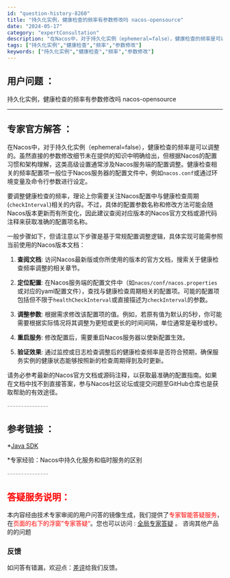 ```yaml
---
id: "question-history-8260"
title: "持久化实例，健康检查的频率有参数修改吗 nacos-opensource"
date: "2024-05-17"
category: "expertConsultation"
description: "在Nacos中，对于持久化实例（ephemeral=false），健康检查的频率是可以调整的。虽然直接的参数修改细节未在提供的知识中明确给出，但根据Nacos的配置习惯和架构理解，这类高级设置通常涉及Nacos服务端的配置调整。健康检查相关的频率配置项一般位于Nacos服务器的配置文件中，例如`na"
tags: ["持久化实例","健康检查","频率","参数修改"]
keywords: ["持久化实例","健康检查","频率","参数修改"]
---
```


## 用户问题 ： 
 持久化实例，健康检查的频率有参数修改吗 nacos-opensource 

---------------
## 专家官方解答 ：

在Nacos中，对于持久化实例（ephemeral=false），健康检查的频率是可以调整的。虽然直接的参数修改细节未在提供的知识中明确给出，但根据Nacos的配置习惯和架构理解，这类高级设置通常涉及Nacos服务端的配置调整。健康检查相关的频率配置项一般位于Nacos服务器的配置文件中，例如`nacos.conf`或通过环境变量及命令行参数进行设定。

要调整健康检查的频率，理论上你需要关注Nacos配置中与健康检查周期(`checkInterval`)相关的内容。不过，具体的配置参数名称和修改方法可能会随Nacos版本更新而有所变化，因此建议查阅对应版本的Nacos官方文档或源代码注释来获取准确的配置项名称。

一般步骤如下，但请注意以下步骤是基于常规配置调整逻辑，具体实现可能需参照当前使用的Nacos版本文档：

1. **查阅文档**: 访问Nacos最新版或你所使用的版本的官方文档，搜索关于健康检查频率调整的相关章节。

2. **定位配置**: 在Nacos服务端的配置文件中（如`nacos/conf/nacos.properties`或对应的yaml配置文件），查找与健康检查周期相关的配置项。可能的配置项包括但不限于`healthCheckInterval`或直接描述为`checkInterval`的参数。

3. **调整参数**: 根据需求修改该配置项的值。例如，若原有值为默认的5秒，你可能需要根据实际情况将其调整为更短或更长的时间间隔，单位通常是毫秒或秒。

4. **重启服务**: 修改配置后，需要重启Nacos服务器以使新配置生效。

5. **验证效果**: 通过监控或日志检查调整后的健康检查频率是否符合预期，确保服务实例的健康状态能够按照新的检查周期得到及时更新。

请务必参考最新的Nacos官方文档或源码注释，以获取最准确的配置指南。如果在文档中找不到直接答案，参与Nacos社区论坛或提交问题至GitHub仓库也是获取帮助的有效途径。


<font color="#949494">---------------</font> 


## 参考链接 ：

*[Java SDK](https://nacos.io/docs/latest/guide/user/sdk)
 
 *专家经验：Nacos中持久化服务和临时服务的区别 


 <font color="#949494">---------------</font> 
 


## <font color="#FF0000">答疑服务说明：</font> 

本内容经由技术专家审阅的用户问答的镜像生成，我们提供了<font color="#FF0000">专家智能答疑服务</font>，在<font color="#FF0000">页面的右下的浮窗”专家答疑“</font>。您也可以访问 : [全局专家答疑](https://opensource.alibaba.com/chatBot) 。 咨询其他产品的的问题

### 反馈
如问答有错漏，欢迎点：[差评](https://ai.nacos.io/user/feedbackByEnhancerGradePOJOID?enhancerGradePOJOId=13609)给我们反馈。
